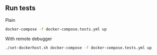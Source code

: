 ## Run tests
Plain
```bash
docker-compose -f docker-compose.tests.yml up
```

With remote debugger
```bash
./set-dockerhost.sh docker-compose -f docker-compose.tests.yml up
```
